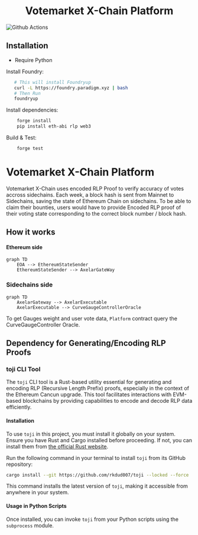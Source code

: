 # <h1 align="center"> Votemarket X-Chain Platform </h1>

![Github Actions](https://github.com/StakeDAO/crosschainBribe/workflows/CI/badge.svg)

## Installation

- Require Python

Install Foundry:
```bash
   # This will install Foundryup
   curl -L https://foundry.paradigm.xyz | bash
   # Then Run
   foundryup
```

Install dependencies:

```bash
    forge install
    pip install eth-abi rlp web3
```

Build & Test:
```bash
    forge test
```

# Votemarket X-Chain Platform

Votemarket X-Chain uses encoded RLP Proof to verify accuracy of votes accross sidechains. Each week, a block hash is sent from Mainnet to Sidechains, saving the state of Ethereum Chain on
sidechains. To be able to claim their bounties, users would have to provide Encoded RLP proof of their voting state corresponding to the correct block number / block hash.

## How it works

#### Ethereum side

```mermaid
graph TD
	EOA --> EthereumStateSender
	EthereumStateSender --> AxelarGateWay
```

### Sidechains side

```mermaid
graph TD
	AxelarGateway --> AxelarExecutable
	AxelarExecutable --> CurveGaugeControllerOracle
```

To get Gauges weight and user vote data, `Platform` contract query the CurveGaugeController Oracle.




## Dependency for Generating/Encoding RLP Proofs

### toji CLI Tool

The `toji` CLI tool is a Rust-based utility essential for generating and encoding RLP (Recursive Length Prefix) proofs, especially in the context of the Ethereum Cancun upgrade. This tool facilitates interactions with EVM-based blockchains by providing capabilities to encode and decode RLP data efficiently.

#### Installation

To use `toji` in this project, you must install it globally on your system. Ensure you have Rust and Cargo installed before proceeding. If not, you can install them from [the official Rust website](https://www.rust-lang.org/tools/install).

Run the following command in your terminal to install `toji` from its GitHub repository:

``` bash
cargo install --git https://github.com/rkdud007/toji --locked --force
```


This command installs the latest version of `toji`, making it accessible from anywhere in your system.

#### Usage in Python Scripts

Once installed, you can invoke `toji` from your Python scripts using the `subprocess` module.
